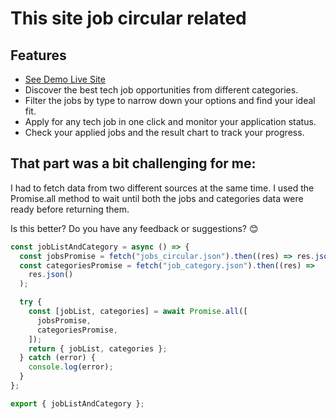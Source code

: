 # This site job circular related

## Features

- [See Demo Live Site](https://job-hunter-in.web.app/)
- Discover the best tech job opportunities from different categories.
- Filter the jobs by type to narrow down your options and find your ideal fit.
- Apply for any tech job in one click and monitor your application status.
- Check your applied jobs and the result chart to track your progress.

## That part was a bit challenging for me:

I had to fetch data from two different sources at the same time. I used the Promise.all method to wait until both the jobs and categories data were ready before returning them.

Is this better? Do you have any feedback or suggestions? 😊

```javascript
const jobListAndCategory = async () => {
  const jobsPromise = fetch("jobs_circular.json").then((res) => res.json());
  const categoriesPromise = fetch("job_category.json").then((res) =>
    res.json()
  );

  try {
    const [jobList, categories] = await Promise.all([
      jobsPromise,
      categoriesPromise,
    ]);
    return { jobList, categories };
  } catch (error) {
    console.log(error);
  }
};

export { jobListAndCategory };
```
